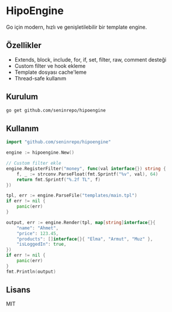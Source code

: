 # HipoEngine

Go için modern, hızlı ve genişletilebilir bir template engine.

## Özellikler
- Extends, block, include, for, if, set, filter, raw, comment desteği
- Custom filter ve hook ekleme
- Template dosyası cache'leme
- Thread-safe kullanım

## Kurulum

```sh
go get github.com/seninrepo/hipoengine
```

## Kullanım

```go
import "github.com/seninrepo/hipoengine"

engine := hipoengine.New()

// Custom filter ekle
engine.RegisterFilter("money", func(val interface{}) string {
    f, _ := strconv.ParseFloat(fmt.Sprintf("%v", val), 64)
    return fmt.Sprintf("%.2f TL", f)
})

tpl, err := engine.ParseFile("templates/main.tpl")
if err != nil {
    panic(err)
}

output, err := engine.Render(tpl, map[string]interface{}{
    "name": "Ahmet",
    "price": 123.45,
    "products": []interface{}{ "Elma", "Armut", "Muz" },
    "isLoggedIn": true,
})
if err != nil {
    panic(err)
}
fmt.Println(output)
```

## Lisans
MIT 